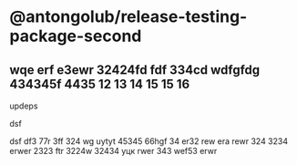 # @antongolub/release-testing-package-second

wqe erf  e3ewr 32424fd fdf 334cd wdfgfdg 434345f 4435
12
13
14
15
15
16
-
updeps

dsf

dsf df3 77r 3ff 324 wg uytyt 45345 66hgf 34 er32 rew era
rewr 324 3234 erwer 2323 ftr 3224w 32434 уцк rwer 343 wef53 erwr
